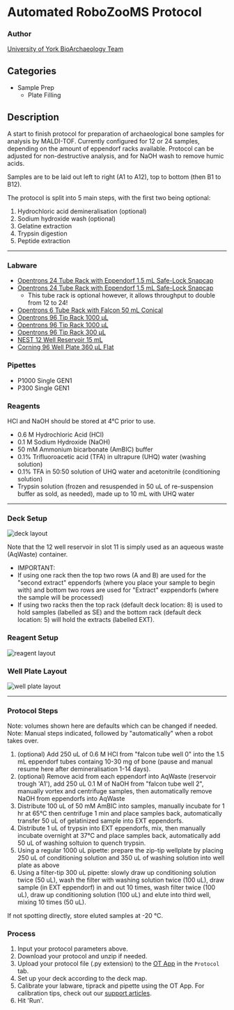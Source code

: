 # Automated RoboZooMS Protocol

### Author
[University of York BioArchaeology Team](https://www.york.ac.uk/archaeology/centres-facilities/bioarch/)

## Categories
* Sample Prep
	* Plate Filling

## Description
A start to finish protocol for preparation of archaeological bone samples for analysis by MALDI-TOF.
Currently configured for 12 or 24 samples, depending on the amount of eppendorf racks available.
Protocol can be adjusted for non-destructive analysis, and for NaOH wash to remove humic acids.

Samples are to be laid out left to right (A1 to A12), top to bottom (then B1 to B12).

The protocol is split into 5 main steps, with the first two being optional:

1. Hydrochloric acid demineralisation (optional)
2. Sodium hydroxide wash (optional)
3. Gelatine extraction
4. Trypsin digestion
5. Peptide extraction

---

### Labware
 * [Opentrons 24 Tube Rack with Eppendorf 1.5 mL Safe-Lock Snapcap](https://labware.opentrons.com/opentrons_24_tuberack_eppendorf_1.5ml_safelock_snapcap?category=tubeRack)
 * [Opentrons 24 Tube Rack with Eppendorf 1.5 mL Safe-Lock Snapcap](https://labware.opentrons.com/opentrons_24_tuberack_eppendorf_1.5ml_safelock_snapcap?category=tubeRack)
 	* This tube rack is optional however, it allows throughput to double from 12 to 24!
 * [Opentrons 6 Tube Rack with Falcon 50 mL Conical](https://labware.opentrons.com/opentrons_6_tuberack_falcon_50ml_conical?category=tubeRack)
 * [Opentrons 96 Tip Rack 1000 µL](https://labware.opentrons.com/opentrons_96_tiprack_1000ul?category=tipRack&manufacturer=Opentrons)
 * [Opentrons 96 Tip Rack 1000 µL](https://labware.opentrons.com/opentrons_96_tiprack_1000ul?category=tipRack&manufacturer=Opentrons)
 * [Opentrons 96 Tip Rack 300 µL](https://labware.opentrons.com/opentrons_96_tiprack_300ul?category=tipRack&manufacturer=Opentrons)
 * [NEST 12 Well Reservoir 15 mL](https://labware.opentrons.com/nest_12_reservoir_15ml?category=reservoir&manufacturer=NEST)
 * [Corning 96 Well Plate 360 µL Flat](https://labware.opentrons.com/corning_96_wellplate_360ul_flat?category=wellPlate&manufacturer=Corning)

### Pipettes
 * P1000 Single GEN1
 * P300 Single GEN1

### Reagents
HCl and NaOH should be stored at 4°C prior to use.
 * 0.6 M Hydrochloric Acid (HCl)
 * 0.1 M Sodium Hydroxide (NaOH)
 * 50 mM Ammonium bicarbonate (AmBIC) buffer
 * 0.1% Trifluoroacetic acid (TFA) in ultrapure (UHQ) water (washing solution)
 * 0.1% TFA in 50:50 solution of UHQ water and acetonitrile (conditioning solution)
 * Trypsin solution (frozen and resuspended in 50 uL of re-suspension buffer as sold, as needed), made up to 10 mL with UHQ water

---

### Deck Setup
![deck layout](https://opentrons-protocol-library-website.s3.amazonaws.com/custom-README-images/user-upload_ZooMS_Protocol/Deck_Setup.png)

Note that the 12 well reservoir in slot 11 is simply used as an aqueous waste (AqWaste) container.

* IMPORTANT:
 * If using one rack then the top two rows (A and B) are used for the "second extract" eppendorfs (where you place your sample to begin with) and bottom two rows are used for "Extract" exppendorfs (where the sample will be processed)
 * If using two racks then the top rack (default deck location: 8) is used to hold samples (labelled as SE) and the bottom rack (default deck location: 5) will hold the extracts (labelled EXT).

### Reagent Setup
![reagent layout](https://opentrons-protocol-library-website.s3.amazonaws.com/custom-README-images/user-upload_ZooMS_Protocol/Reagent_Setup.png)

### Well Plate Layout
![well plate layout](https://opentrons-protocol-library-website.s3.amazonaws.com/custom-README-images/user-upload_ZooMS_Protocol/Well_Setup.png)

---

### Protocol Steps
Note: volumes shown here are defaults which can be changed if needed.
Note: Manual steps indicated, followed by "automatically" when a robot takes over.

1. (optional) Add 250 uL of 0.6 M HCl from "falcon tube well 0" into the 1.5 mL eppendorf tubes containg 10-30 mg of bone (pause and manual resume here after demineralisation 1-14 days).
2. (optional) Remove acid from each eppendorf into AqWaste (reservoir trough 'A1'), add 250 uL 0.1 M of NaOH from "falcon tube well 2", manually vortex and centrifuge samples, then automatically remove NaOH from eppendorfs into AqWaste
3. Distribute 100 uL of 50 mM AmBIC into samples, manually incubate for 1 hr at 65°C then centrifuge 1 min and place samples back, automatically transfer 50 uL of gelatinized sample into EXT eppendorfs.
4. Distribute 1 uL of trypsin into EXT eppendorfs, mix, then manually incubate overnight at 37°C and place samples back, automatically add 50 uL of washing soltuion to quench trypsin.
5. Using a regular 1000 uL pipette: prepare the zip-tip wellplate by placing 250 uL of conditioning solution and 350 uL of washing solution into well plate as above
6. Using a filter-tip 300 uL pipette: slowly draw up conditioning solution twice (50 uL), wash the filter with washing solution twice (100 uL), draw sample (in EXT eppendorf) in and out 10 times, wash filter twice (100 uL), draw up conditioning solution (100 uL) and elute into third well, mixing 10 times (50 uL).

If not spotting directly, store eluted samples at -20 °C.


### Process
1. Input your protocol parameters above.
2. Download your protocol and unzip if needed.
3. Upload your protocol file (.py extension) to the [OT App](https://opentrons.com/ot-app) in the `Protocol` tab.
4. Set up your deck according to the deck map.
5. Calibrate your labware, tiprack and pipette using the OT App. For calibration tips, check out our [support articles](https://support.opentrons.com/en/collections/1559720-guide-for-getting-started-with-the-ot-2).
6. Hit 'Run'.
